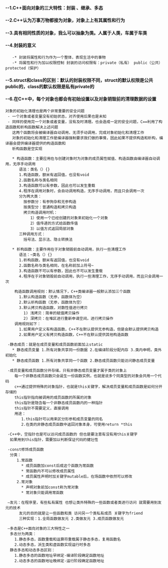 #### --1.C++面向对象的三大特性：封装 、继承、多态
#### --2.C++认为万事万物都接为对象，对象上上有其属性和行为
#### --3.具有相同性质的对象，我么可以抽象为类。人属于人类，车属于车类
#### --4.封装的意义
       -* 封装将属性和行为作为一个整体，表现生活中的事物
       -* 将属性和行为加以权限控制 封装的访问权限有：private（私有） public（公共） protected（保护）
#### --5.struct和class的区别：默认的封装权限不同，struct的默认权限是公共public的，class的默认权限是私有private的
#### --6.在C++中，每个对象也都会有初始设置以及对象销毁前的清理数据的设置
    对象的初始化清理也是两个非常重要的安全问题
     - 一个对象或者变量没有初始状态，对齐使用后果也是未知
     - 同样的使用完一个对象或者变量，没有及时清理。也会造成一定的安全问题，C==利用了构造函数和析构函数解决上述问题
       这两个函数将会被编译器自动调用，无须手动调用，完成对象初始化和清理工作
       对象的初始化和清理工作是编译器强制要求我们做的事情，因此如果不提供构造和析构，编译器会提供编译器提供的构造函数和
       析构函数是空实现

       * 构造函数：主要应用在与创建对象时为对象的成员属性赋值、构造函数由编译器自动调用，无序手动调用
          语法：类名（）{}
          1.构造函数，额米有返回值，也没有void
          2.函数名称与类名相同
          3.构造函数可以有参数，因此也可以发生重载
          4.程序在调用对象时，会自动调用构造，无序手动调用，而且只会调用一次
          分为两大类：
            按参数分：有参狗杂和无参构造
            按类型分：普通构造和拷贝构造
            拷贝构造调用时机：
               1）使用一个已经创建的对象来初始化一个对象
               2）值传递的方式给函数传值
               3）以值方式返回局部对象
          三种调用方式：
            括号法、显示法、隐士转换法

       * 析构函数：主要作用在于对象销毁前自动调用，执行一些清理工作
          语法：~类名（）{}
          1.析构函数，额米有返回值，也没有void
          2.函数名称与类名相同，在名称前加上符号~
          3.构造函数不可以有参数，因此也不可以发生重载
          4.程序在于对象销毁前自动调用，执行一些清理工作，无序手动调用，而且只会调用一次

        构造函数调用规则：默认情况下，C++类编译器一般默认添加三个函数
          1.默认构造函数（无参，函数体为空）
          2.默认析构函数（无参，函数体为空）
          3.默认拷贝构造函数，对数性值进行拷贝
            1) 浅拷贝：简单的赋值拷贝操作
            2) 深拷贝：在堆区进行重新申请空间，进行拷贝操作
        调用规则如下：
          1.如果用户定义有构造函数，C++不在默认提供无参构造，但是会默认提供拷贝构造
          2.如果用户定义有拷贝构造函数，C++不在默认提供其他构造函数

     -静态成员：就是在成员变量和成员函数前面加上static
       * 静态成员变量 1.所有对象共享同一份数据 2.在编译阶段分配内存 3.类内申明，类外初始化
       * 静态成员函数 1.所有对象共享同一个函数 2.静态成员函数只能访问静态成员变量

     -成员变量和成员函数分开存储，只有非静态成员变量才属于类的对象上
        每一个非静态成员函数只会诞生一份函数实例，也就是说多个同类型的对象会共用一个代码
        c++通过提供特殊的对象指针，也就是this关键字，解决成员变量和成员函数是如何分开存储的
        this指针指向被调用的成员函数的所属的对象
        this指针是隐含每一个非静态成员函数内的一种指针
        this指针不需要定义，直接调用
        用途：
           1.this指针可以用来区分形参和成员变量的同名
           2.在类的非静态成员函数中返回对象本身，可使用return *this

     -C++中，空指针也是可以访问成员函数的 但也是要注意有没有用this关键字
      如果用到this指针，需要加以判断保证代码的健壮性

     -const修饰成员函数
      分类：
         1.常函数
           * 成员函数加const后成这个函数为常函数
           * 常函数内不可以修改成员属性
           * 成员属性声明时加关键字mutable后，在场函数中依然可以修改
         2.常对象
           * 声明对象前加const称为常对象
           * 常对象只能调用常函数

     —友元：在程序里，有些私有属性 也想让类外特殊的一些函数或者类进行访问 就需要用到友元的技术
          友元的目的就是让一些函数和类 访问另一个类私有成员 关键字为friend
          三种实现：1.全局函数做友元 2.类做友元 3.成员函数做友元

     —多态是C++面向对象的三大特性之一
      多态分为两类：
        1.静态多态，函数重载和运算符重载属于静态多态，复用函数名
        2.动态多态，派生类和虚函数实现运行时多态
      静态多态和动态多态区别：
        1.静态多态的函数地址早绑定-编译阶段确定函数地址
        2.动态多态的函数地址晚绑定-运行阶段确定函数地址